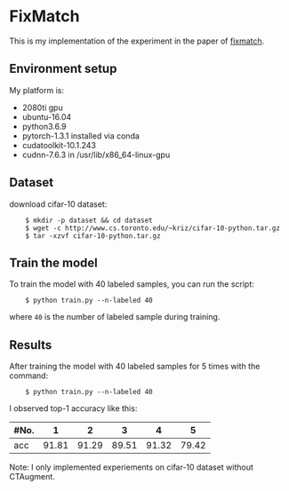 
# FixMatch

This is my implementation of the experiment in the paper of [fixmatch](https://arxiv.org/abs/2001.07685). 


## Environment setup

My platform is: 
* 2080ti gpu
* ubuntu-16.04
* python3.6.9
* pytorch-1.3.1 installed via conda
* cudatoolkit-10.1.243 
* cudnn-7.6.3 in /usr/lib/x86_64-linux-gpu


## Dataset
download cifar-10 dataset: 
```
    $ mkdir -p dataset && cd dataset
    $ wget -c http://www.cs.toronto.edu/~kriz/cifar-10-python.tar.gz
    $ tar -xzvf cifar-10-python.tar.gz
```

## Train the model

To train the model with 40 labeled samples, you can run the script: 
```
    $ python train.py --n-labeled 40 
```
where `40` is the number of labeled sample during training.


## Results
After training the model with 40 labeled samples for 5 times with the command:
```
    $ python train.py --n-labeled 40 
```
I observed top-1 accuracy like this:  

| #No. | 1 | 2 | 3 | 4 | 5 |
|:---|:---:|:---:|:---:|:---:|:---:|
|acc | 91.81 | 91.29 | 89.51 | 91.32 | 79.42 |


Note: 
I only implemented experiements on cifar-10 dataset without CTAugment.
